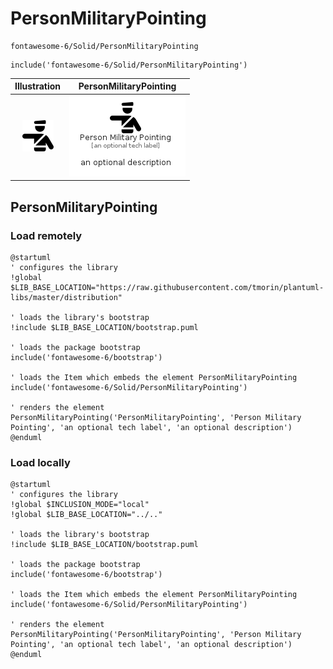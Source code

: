 # PersonMilitaryPointing


```text
fontawesome-6/Solid/PersonMilitaryPointing
```

```text
include('fontawesome-6/Solid/PersonMilitaryPointing')
```



| Illustration | PersonMilitaryPointing |
| :---: | :---: |
| ![illustration for Illustration](../../fontawesome-6/Solid/PersonMilitaryPointing.png) | ![illustration for PersonMilitaryPointing](../../fontawesome-6/Solid/PersonMilitaryPointing.Local.png) |




## PersonMilitaryPointing

### Load remotely
```plantuml
@startuml
' configures the library
!global $LIB_BASE_LOCATION="https://raw.githubusercontent.com/tmorin/plantuml-libs/master/distribution"

' loads the library's bootstrap
!include $LIB_BASE_LOCATION/bootstrap.puml

' loads the package bootstrap
include('fontawesome-6/bootstrap')

' loads the Item which embeds the element PersonMilitaryPointing
include('fontawesome-6/Solid/PersonMilitaryPointing')

' renders the element
PersonMilitaryPointing('PersonMilitaryPointing', 'Person Military Pointing', 'an optional tech label', 'an optional description')
@enduml
```

### Load locally
```plantuml
@startuml
' configures the library
!global $INCLUSION_MODE="local"
!global $LIB_BASE_LOCATION="../.."

' loads the library's bootstrap
!include $LIB_BASE_LOCATION/bootstrap.puml

' loads the package bootstrap
include('fontawesome-6/bootstrap')

' loads the Item which embeds the element PersonMilitaryPointing
include('fontawesome-6/Solid/PersonMilitaryPointing')

' renders the element
PersonMilitaryPointing('PersonMilitaryPointing', 'Person Military Pointing', 'an optional tech label', 'an optional description')
@enduml
```

